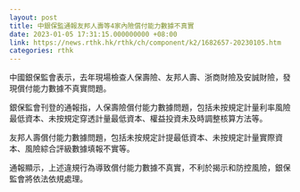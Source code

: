 ```yaml
---
layout: post
title: 中銀保監通報友邦人壽等4家內險償付能力數據不真實
date: 2023-01-05 17:31:15.000000000 +08:00
link: https://news.rthk.hk/rthk/ch/component/k2/1682657-20230105.htm
categories: rthk
---
```


中國銀保監會表示，去年現場檢查人保壽險、友邦人壽、浙商財險及安誠財險，發現償付能力數據不真實問題。

銀保監會刊登的通報指，人保壽險償付能力數據問題，包括未按規定計量利率風險最低資本、未按規定穿透計量最低資本、權益投資未及時調整核算方法等。

友邦人壽償付能力數據問題，包括未按規定計提最低資本、未按規定計量實際資本、風險綜合評級數據填報不實等。

通報顯示，上述違規行為導致償付能力數據不真實，不利於揭示和防控風險，銀保監會將依法依規處理。
